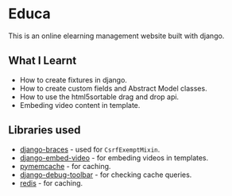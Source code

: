# Educa

This is an online elearning management website built with django.

## What I Learnt

- How to create fixtures in django.
- How to create custom fields and Abstract Model classes.
- How to use the html5sortable drag and drop api.
- Embeding video content in template.

## Libraries used

- [django-braces](https://django-braces.readthedocs.io/en/latest/) - used for `CsrfExemptMixin`.
- [django-embed-video](https://django-embed-video.readthedocs.io/en/latest/installation.html) - for embeding videos in templates.
- [pymemcache](https://pypi.org/project/pymemcache/) - for caching.
- [django-debug-toolbar](https://django-debug-toolbar.readthedocs.io/en/latest/) - for checking cache queries.
- [redis](https://github.com/redis/redis-py) - for caching.
